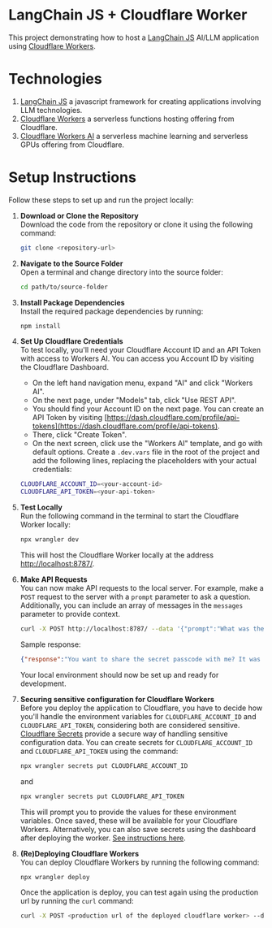 # LangChain JS + Cloudflare Worker
This project demonstrating how to host a [LangChain JS](https://js.langchain.com/v0.2/docs/introduction/) AI/LLM application using [Cloudflare Workers](https://workers.cloudflare.com/).

# Technologies

1. [LangChain JS](https://js.langchain.com/v0.2/docs/introduction/) a javascript framework for creating applications involving LLM technologies.
2. [Cloudflare Workers](https://workers.cloudflare.com/) a serverless functions hosting offering from Cloudflare.
3. [Cloudflare Workers AI](https://developers.cloudflare.com/workers-ai/) a serverless machine learning and serverless GPUs offering from Cloudflare.

# Setup Instructions

Follow these steps to set up and run the project locally:

1. **Download or Clone the Repository**  
   Download the code from the repository or clone it using the following command:
     ```bash
     git clone <repository-url>
     ```

2. **Navigate to the Source Folder**  
   Open a terminal and change directory into the source folder:
     ```bash
     cd path/to/source-folder
     ```

3. **Install Package Dependencies**  
   Install the required package dependencies by running:
     ```bash
     npm install
     ```

4. **Set Up Cloudflare Credentials**  
   To test locally, you'll need your Cloudflare Account ID and an API Token with access to Workers AI.
   You can access you Account ID by visiting the Cloudflare Dashboard.
     - On the left hand navigation menu, expand "AI" and click "Workers AI".
     - On the next page, under "Models" tab, click "Use REST API".
     - You should find your Account ID on the next page.
   You can create an API Token by visiting [https://dash.cloudflare.com/profile/api-tokens](https://dash.cloudflare.com/profile/api-tokens).
     - There, click "Create Token".
     - On the next screen, click use the "Workers AI" template, and go with default options.
   Create a `.dev.vars` file in the root of the project and add the following lines, replacing the placeholders with your actual credentials:
     ```bash
     CLOUDFLARE_ACCOUNT_ID=<your-account-id>
     CLOUDFLARE_API_TOKEN=<your-api-token>
     ```

5. **Test Locally**  
   Run the following command in the terminal to start the Cloudflare Worker locally:
     ```bash
     npx wrangler dev
     ```
   This will host the Cloudflare Worker locally at the address [http://localhost:8787/](http://localhost:8787/).

6. **Make API Requests**  
   You can now make API requests to the local server. For example, make a `POST` request to the server with a `prompt` parameter to ask a question.
   Additionally, you can include an array of messages in the `messages` parameter to provide context.
     ```bash
     curl -X POST http://localhost:8787/ --data '{"prompt":"What was the secret passcode?","messages":["Here is the secret passcode: LangChain rocks!"]}'
     ```
     Sample response:
     ```json
     {"response":"You want to share the secret passcode with me? It was \"LangChain rocks!\" Ah, love the enthusiasm! That's a great reminder that even technology can have a fun and playful side. How's your day going so far?"}
     ```

   Your local environment should now be set up and ready for development.

7. **Securing sensitive configuration for Cloudflare Workers**  
   Before you deploy the application to Cloudflare, you have to decide how you'll handle the environment variables for `CLOUDFLARE_ACCOUNT_ID` and `CLOUDFLARE_API_TOKEN`, considering both are considered sensitive.
   [Cloudflare Secrets](https://developers.cloudflare.com/workers/configuration/secrets/) provide a secure way of handling sensitive configuration data.
   You can create secrets for `CLOUDFLARE_ACCOUNT_ID` and `CLOUDFLARE_API_TOKEN` using the command:
   ```bash
   npx wrangler secrets put CLOUDFLARE_ACCOUNT_ID
   ```
   and
   ```bash
   npx wrangler secrets put CLOUDFLARE_API_TOKEN
   ```
   This will prompt you to provide the values for these environment variables. Once saved, these will be available for your Cloudflare Workers.
   Alternatively, you can also save secrets using the dashboard after deploying the worker. [See instructions here](https://developers.cloudflare.com/workers/configuration/secrets/#via-the-dashboard).

8. **(Re)Deploying Cloudflare Workers**  
   You can deploy Cloudflare Workers by running the following command:
   ```bash
   npx wrangler deploy
   ```
   Once the application is deploy, you can test again using the production url by running the `curl` command:
   ```bash
   curl -X POST <production url of the deployed cloudflare worker> --data '{"prompt":"What was the secret passcode?","messages":["Here is the secret passcode: LangChain rocks!"]}'
   ```
